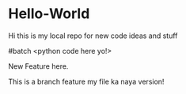 # Hello-World
Hi this is my local repo for new code ideas and stuff

#batch
<python code here yo!>

New Feature here.

This is a branch feature my file ka naya version!
